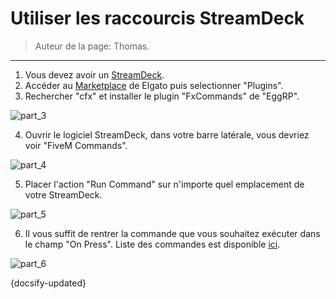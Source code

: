 # Utiliser les raccourcis StreamDeck

> Auteur de la page: Thomas.

---

1. Vous devez avoir un [StreamDeck](https://www.elgato.com/fr/fr/p/stream-deck-mk2-black).
2. Accéder au [Marketplace](https://marketplace.elgato.com/stream-deck) de Elgato puis selectionner "Plugins".
3. Rechercher "cfx" et installer le plugin "FxCommands" de "EggRP".

![part_3](../../../_media/streamdeck/part_3.png)

4. Ouvrir le logiciel StreamDeck, dans votre barre latérale, vous devriez voir "FiveM Commands".

![part_4](../../../_media/streamdeck/part_4.png)

5. Placer l'action "Run Command" sur n'importe quel emplacement de votre StreamDeck.

![part_5](../../../_media/streamdeck/part_5.png)

6. Il vous suffit de rentrer la commande que vous souhaitez exécuter dans le champ "On Press". Liste des commandes est disponible [ici](life/guides/commands.md).

![part_6](../../../_media/streamdeck/part_6.png)



{docsify-updated}